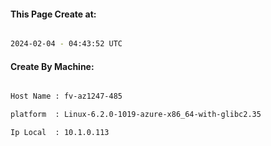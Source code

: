 
   
#### This Page Create at:

```bash

2024-02-04 - 04:43:52 UTC

```

#### Create By Machine:

```bash

Host Name : fv-az1247-485

platform  : Linux-6.2.0-1019-azure-x86_64-with-glibc2.35

Ip Local  : 10.1.0.113

```

